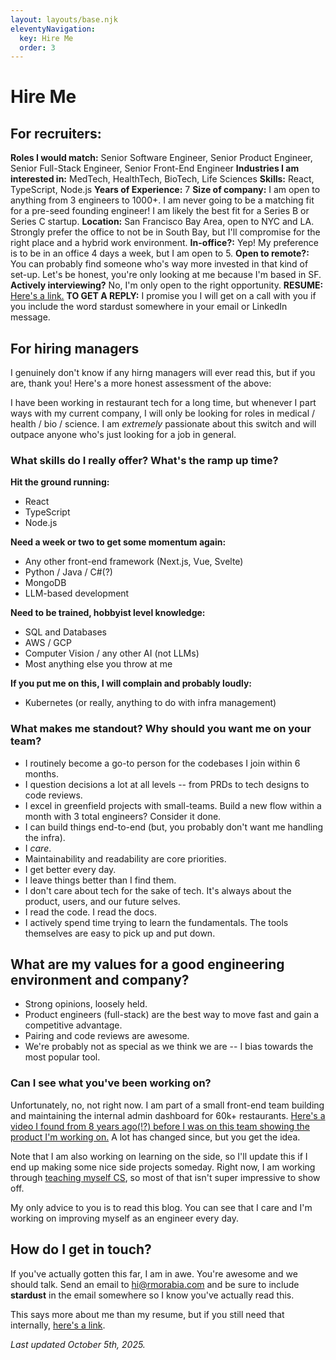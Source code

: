 ```yaml
---
layout: layouts/base.njk
eleventyNavigation:
  key: Hire Me
  order: 3
---
```

# Hire Me

## For recruiters:

**Roles I would match:** Senior Software Engineer, Senior Product Engineer, Senior Full-Stack Engineer, Senior Front-End Engineer
**Industries I am interested in:** MedTech, HealthTech, BioTech, Life Sciences
**Skills:** React, TypeScript, Node.js
**Years of Experience:** 7
**Size of company:** I am open to anything from 3 engineers to 1000+. I am never going to be a matching fit for a pre-seed founding engineer! I am likely the best fit for a Series B or Series C startup.
**Location:** San Francisco Bay Area, open to NYC and LA. Strongly prefer the office to not be in South Bay, but I'll compromise for the right place and a hybrid work environment.
**In-office?:** Yep! My preference is to be in an office 4 days a week, but I am open to 5.
**Open to remote?:** You can probably find someone who's way more invested in that kind of set-up. Let's be honest, you're only looking at me because I'm based in SF.
**Actively interviewing?** No, I'm only open to the right opportunity.
**RESUME:** [Here's a link.](https://rmorabia.com/resume)
**TO GET A REPLY:** I promise you I will get on a call with you if you include the word stardust somewhere in your email or LinkedIn message.

## For hiring managers

I genuinely don't know if any hirng managers will ever read this, but if you are, thank you! Here's a more honest assessment of the above:

I have been working in restaurant tech for a long time, but whenever I part ways with my current company, I will only be looking for roles in medical / health / bio / science. I am _extremely_ passionate about this switch and will outpace anyone who's just looking for a job in general.

### What skills do I really offer? What's the ramp up time?

**Hit the ground running:**

* React
* TypeScript
* Node.js

**Need a week or two to get some momentum again:**

* Any other front-end framework (Next.js, Vue, Svelte)
* Python / Java / C#(?)
* MongoDB
* LLM-based development

**Need to be trained, hobbyist level knowledge:**

* SQL and Databases
* AWS / GCP
* Computer Vision / any other AI (not LLMs)
* Most anything else you throw at me

**If you put me on this, I will complain and probably loudly:**

* Kubernetes (or really, anything to do with infra management)

### What makes me standout? Why should you want me on your team?

* I routinely become a go-to person for the codebases I join within 6 months.
* I question decisions a lot at all levels -- from PRDs to tech designs to code reviews.
* I excel in greenfield projects with small-teams. Build a new flow within a month with 3 total engineers? Consider it done.
* I can build things end-to-end (but, you probably don't want me handling the infra).
* I _care_.
* Maintainability and readability are core priorities.
* I get better every day.
* I leave things better than I find them.
* I don't care about tech for the sake of tech. It's always about the product, users, and our future selves.
* I read the code. I read the docs.
* I actively spend time trying to learn the fundamentals. The tools themselves are easy to pick up and put down.

## What are my values for a good engineering environment and company?

* Strong opinions, loosely held.
* Product engineers (full-stack) are the best way to move fast and gain a competitive advantage.
* Pairing and code reviews are awesome.
* We're probably not as special as we think we are -- I bias towards the most popular tool.

### Can I see what you've been working on?

Unfortunately, no, not right now. I am part of a small front-end team building and maintaining the internal admin dashboard for 60k+ restaurants. [Here's a video I found from 8 years ago(!?) before I was on this team showing the product I'm working on.](https://www.youtube.com/watch?v=V4k_f8ZaFgc) A lot has changed since, but you get the idea.

Note that I am also working on learning on the side, so I'll update this if I end up making some nice side projects someday. Right now, I am working through [teaching myself CS](https://teachyourselfcs.com), so most of that isn't super impressive to show off.

My only advice to you is to read this blog. You can see that I care and I'm working on improving myself as an engineer every day.

## How do I get in touch?

If you've actually gotten this far, I am in awe. You're awesome and we should talk. Send an email to [hi@rmorabia.com](mailto:hi@rmorabia.com) and be sure to include **stardust** in the email somewhere so I know you've actually read this.

This says more about me than my resume, but if you still need that internally, [here's a link](https://rmorabia.com/resume).

*Last updated October 5th, 2025.*
